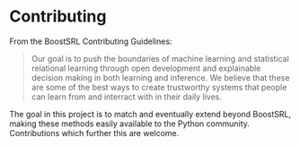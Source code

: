 # Contributing

From the BoostSRL Contributing Guidelines:

> Our goal is to push the boundaries of machine learning and statistical relational learning through open development and explainable decision making in both learning and inference. We believe that these are some of the best ways to create trustworthy systems that people can learn from and interract with in their daily lives.

The goal in this project is to match and eventually extend beyond BoostSRL, making these methods easily available to the Python community. Contributions which further this are welcome.
